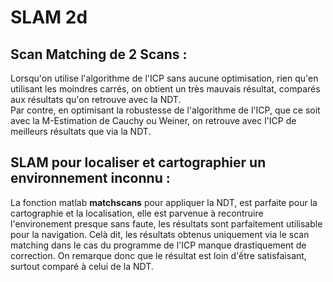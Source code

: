 # SLAM 2d

## Scan Matching de 2 Scans :
Lorsqu'on utilise l'algorithme de l'ICP sans aucune optimisation, rien qu'en utilisant les moindres carrés, on obtient un très mauvais résultat, comparés aux résultats qu'on retrouve avec la NDT.<Br/>
Par contre, en optimisant la robustesse de l'algorithme de l'ICP, que ce soit avec la M-Estimation de Cauchy ou Weiner, on retrouve avec l'ICP de meilleurs résultats que via la NDT.

## SLAM pour localiser et cartographier un environnement inconnu :
La fonction matlab **matchscans** pour appliquer la NDT, est parfaite pour la cartographie et la localisation, elle est parvenue à recontruire l'environement presque sans faute, les résultats sont parfaitement utilisable pour la navigation.
Celà dit, les résultats obtenus uniquement via le scan matching dans le cas du programme de l'ICP manque drastiquement de correction. On remarque donc que le résultat est loin d'ếtre satisfaisant, surtout comparé à celui de la NDT.
